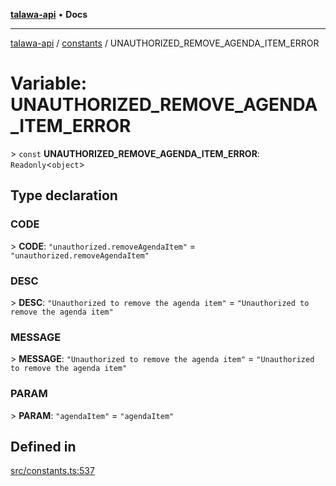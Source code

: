 [**talawa-api**](../../README.md) • **Docs**

***

[talawa-api](../../modules.md) / [constants](../README.md) / UNAUTHORIZED\_REMOVE\_AGENDA\_ITEM\_ERROR

# Variable: UNAUTHORIZED\_REMOVE\_AGENDA\_ITEM\_ERROR

\> `const` **UNAUTHORIZED\_REMOVE\_AGENDA\_ITEM\_ERROR**: `Readonly`\<`object`\>

## Type declaration

### CODE

\> **CODE**: `"unauthorized.removeAgendaItem"` = `"unauthorized.removeAgendaItem"`

### DESC

\> **DESC**: `"Unauthorized to remove the agenda item"` = `"Unauthorized to remove the agenda item"`

### MESSAGE

\> **MESSAGE**: `"Unauthorized to remove the agenda item"` = `"Unauthorized to remove the agenda item"`

### PARAM

\> **PARAM**: `"agendaItem"` = `"agendaItem"`

## Defined in

[src/constants.ts:537](https://github.com/PalisadoesFoundation/talawa-api/blob/92443bb6a5ff3ed66457149a509401986a82e570/src/constants.ts#L537)
